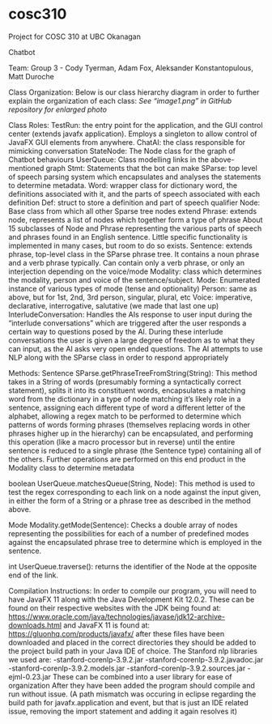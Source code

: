 # cosc310
Project for COSC 310 at UBC Okanagan


Chatbot



Team: Group 3 - Cody Tyerman, Adam Fox, Aleksander Konstantopulous, Matt Duroche



Class Organization:
Below is our class hierarchy diagram in order to further explain the organization of each class:
*See “image1.png” in GitHub repository for enlarged photo*

Class Roles:
TestRun: the entry point for the application, and the GUI control center (extends javafx application). Employs a singleton to allow control of JavaFX GUI elements from anywhere.
ChatAI: the class responsible for mimicking conversation
StateNode: The Node class for the graph of Chatbot behaviours
UserQueue: Class modelling links in the above-mentioned graph
Stmt: Statements that the bot can make
SParse: top level of speech parsing system which encapsulates and analyses the statements to determine metadata.
Word: wrapper class for dictionary word, the definitions associated with it, and the parts of speech associated with each definition
Def: struct to store a definition and part of speech qualifier
Node: Base class from which all other Sparse tree nodes extend
Phrase: extends node, represents a list of nodes which together form a type of phrase
About 15 subclasses of Node and Phrase representing the various parts of speech and phrases found in an English sentence. Little specific functionality is implemented in many cases, but room to do so exists.
Sentence: extends phrase, top-level class in the SParse phrase tree. It contains a noun phrase and a verb phrase typically. Can contain only a verb phrase, or only an interjection depending on the voice/mode
Modality: class which determines the modality, person and voice of the sentence/subject.
Mode: Enumerated instance of various types of mode (tense and optionality)
Person: same as above, but for 1st, 2nd, 3rd person, singular, plural, etc
Voice: imperative, declarative, interrogative, salutative (we made that last one up)
InterludeConversation: Handles the AIs response to user input during the “interlude conversations” which are triggered after the user responds a certain way to questions posed by the AI. During these interlude conversations the user is given a large degree of freedom as to what they can input, as the AI asks very open ended questions. The AI attempts to use NLP along with the SParse class in order to respond appropriately


Methods:
Sentence SParse.getPhraseTreeFromString(String):
This method takes in a String of words (presumably forming a syntactically correct statement), splits it into its constituent words, encapsulates a matching word from the dictionary in a type of node matching it’s likely role in a sentence, assigning each different type of word a different letter of the alphabet, allowing a regex match to be performed to determine which patterns of words forming phrases (themselves replacing words in other phrases higher up in the hierarchy) can be encapsulated, and performing this operation (like a macro processor but in reverse) until the entire sentence is reduced to a single phrase (the Sentence type) containing all of the others. Further operations are performed on this end product in the Modality class to determine metadata

boolean UserQueue.matchesQueue(String, Node):
This method is used to test the regex corresponding to each link on a node against the input given, in either the form of a String or a phrase tree as described in the method above. 

Mode Modality.getMode(Sentence):
Checks a double array of nodes representing the possibilities for each of a number of predefined modes against the encapsulated phrase tree to determine which is employed in the sentence.

int UserQueue.traverse():
returns the identifier of the Node at the opposite end of the link.


Compilation Instructions:
In order to compile our program, you will need to have JavaFX 11 along with the Java Development Kit 12.0.2. These can be found on their respective websites with the JDK being found at: https://www.oracle.com/java/technologies/javase/jdk12-archive-downloads.html
and JavaFX 11 is found at: 
https://gluonhq.com/products/javafx/
after these files have been downloaded and placed in the correct directories they should be added to the project build path in your Java IDE of choice.
The Stanford nlp libraries we used are:
-stanford-corenlp-3.9.2.jar
-stanford-corenlp-3.9.2.javadoc.jar
-stanford-corenlp-3.9.2.models.jar
-stanford-corenlp-3.9.2.sources.jar
-ejml-0.23.jar
These can be combined into a user library for ease of organization
After they have been added the program should compile and run without issue. (A path mismatch was occuring in eclipse regarding the build path for javafx.application and event, but that is just an IDE related issue, removing the import statement and adding it again resolves it)




